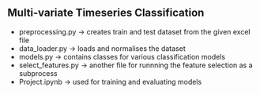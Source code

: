## Multi-variate Timeseries Classification

- preprocessing.py -> creates train and test dataset from the given excel file
- data_loader.py -> loads and normalises the dataset
- models.py -> contains classes for various classification models
- select_features.py -> another file for runnning the feature selection as a subprocess
- Project.ipynb -> used for training and evaluating models
